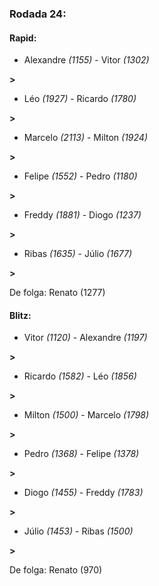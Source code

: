 ### Rodada 24:

#### Rapid:

* Alexandre *(1155)*     -     Vitor *(1302)*

 **>** 
* Léo *(1927)*     -     Ricardo *(1780)*

 **>** 
* Marcelo *(2113)*     -     Milton *(1924)*

 **>** 
* Felipe *(1552)*     -     Pedro *(1180)*

 **>** 
* Freddy *(1881)*     -     Diogo *(1237)*

 **>** 
* Ribas *(1635)*     -     Júlio *(1677)*

 **>** 

De folga: Renato (1277)

#### Blitz:

* Vitor *(1120)*     -     Alexandre *(1197)*

 **>** 
* Ricardo *(1582)*     -     Léo *(1856)*

 **>** 
* Milton *(1500)*     -     Marcelo *(1798)*

 **>** 
* Pedro *(1368)*     -     Felipe *(1378)*

 **>** 
* Diogo *(1455)*     -     Freddy *(1783)*

 **>** 
* Júlio *(1453)*     -     Ribas *(1500)*

 **>** 

De folga: Renato (970)

